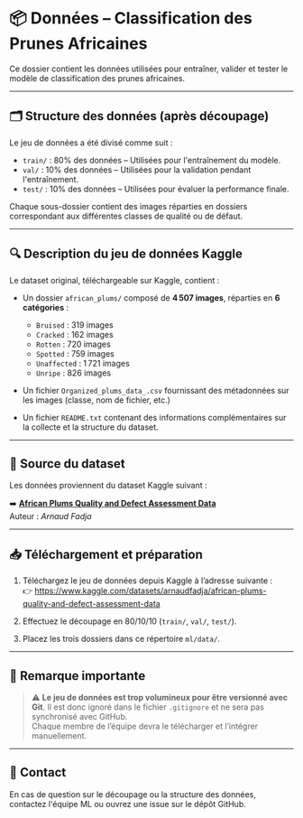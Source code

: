 # 📦 Données – Classification des Prunes Africaines

Ce dossier contient les données utilisées pour entraîner, valider et tester le modèle de classification des prunes africaines.

---

## 🗂️ Structure des données (après découpage)

Le jeu de données a été divisé comme suit :

- `train/` : 80% des données – Utilisées pour l'entraînement du modèle.
- `val/` : 10% des données – Utilisées pour la validation pendant l'entraînement.
- `test/` : 10% des données – Utilisées pour évaluer la performance finale.

Chaque sous-dossier contient des images réparties en dossiers correspondant aux différentes classes de qualité ou de défaut.

---

## 🔍 Description du jeu de données Kaggle

Le dataset original, téléchargeable sur Kaggle, contient :

- Un dossier `african_plums/` composé de **4 507 images**, réparties en **6 catégories** :
  - `Bruised` : 319 images
  - `Cracked` : 162 images
  - `Rotten` : 720 images
  - `Spotted` : 759 images
  - `Unaffected` : 1 721 images
  - `Unripe` : 826 images

- Un fichier `Organized_plums_data_.csv` fournissant des métadonnées sur les images (classe, nom de fichier, etc.)

- Un fichier `README.txt` contenant des informations complémentaires sur la collecte et la structure du dataset.

---

## 🔗 Source du dataset

Les données proviennent du dataset Kaggle suivant :

➡️ **[African Plums Quality and Defect Assessment Data](https://www.kaggle.com/datasets/arnaudfadja/african-plums-quality-and-defect-assessment-data)**  
Auteur : *Arnaud Fadja*

---

## 📥 Téléchargement et préparation

1. Téléchargez le jeu de données depuis Kaggle à l’adresse suivante :  
   👉 https://www.kaggle.com/datasets/arnaudfadja/african-plums-quality-and-defect-assessment-data

2. Effectuez le découpage en 80/10/10 (`train/`, `val/`, `test/`).

3. Placez les trois dossiers dans ce répertoire `ml/data/`.

---

## 📝 Remarque importante

> ⚠️ **Le jeu de données est trop volumineux pour être versionné avec Git**. Il est donc ignoré dans le fichier `.gitignore` et ne sera pas synchronisé avec GitHub.  
> Chaque membre de l’équipe devra le télécharger et l’intégrer manuellement.

---

## 📧 Contact

En cas de question sur le découpage ou la structure des données, contactez l'équipe ML ou ouvrez une issue sur le dépôt GitHub.
